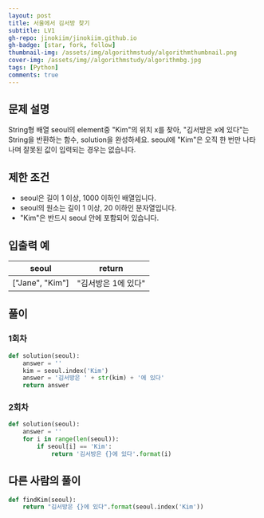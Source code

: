 ```yaml
---
layout: post
title: 서울에서 김서방 찾기
subtitle: LV1
gh-repo: jinokiim/jinokiim.github.io
gh-badge: [star, fork, follow]
thumbnail-img: /assets/img/algorithmstudy/algorithmthumbnail.png
cover-img: /assets/img//algorithmstudy/algorithmbg.jpg
tags: [Python]
comments: true
---
```



## 문제 설명
String형 배열 seoul의 element중 "Kim"의 위치 x를 찾아,
"김서방은 x에 있다"는 String을 반환하는 함수, solution을 완성하세요. 
seoul에 "Kim"은 오직 한 번만 나타나며 잘못된 값이 입력되는 경우는 없습니다.

## 제한 조건

* seoul은 길이 1 이상, 1000 이하인 배열입니다.
* seoul의 원소는 길이 1 이상, 20 이하인 문자열입니다.
* "Kim"은 반드시 seoul 안에 포함되어 있습니다.


## 입출력 예
| seoul | return |
| :---: | :---: |
| ["Jane", "Kim"] | "김서방은 1에 있다" |

## **풀이**
### 1회차
```python
def solution(seoul):
    answer = ''
    kim = seoul.index('Kim')
    answer = '김서방은 ' + str(kim) + '에 있다'
    return answer
```
### 2회차
```python
def solution(seoul):
    answer = ''
    for i in range(len(seoul)):
        if seoul[i] == 'Kim':
            return '김서방은 {}에 있다'.format(i)
```

## 다른 사람의 풀이

```python
def findKim(seoul):
    return "김서방은 {}에 있다".format(seoul.index('Kim'))
```

